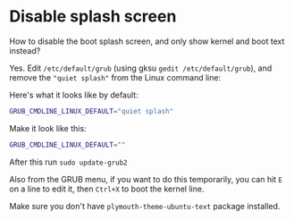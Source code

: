 # Disable splash screen

How to disable the boot splash screen, and only show kernel and boot text instead?

Yes. Edit ```/etc/default/grub``` (using gksu ```gedit /etc/default/grub```), and remove the ```"quiet splash"``` from the Linux command line:

Here's what it looks like by default:

```bash
GRUB_CMDLINE_LINUX_DEFAULT="quiet splash"
```

Make it look like this:

```bash
GRUB_CMDLINE_LINUX_DEFAULT=""
```

After this run ```sudo update-grub2```

Also from the GRUB menu, if you want to do this temporarily, you can hit ```E``` on a line to edit it, then ```Ctrl+X``` to boot the kernel line.

Make sure you don't have ```plymouth-theme-ubuntu-text``` package installed.

